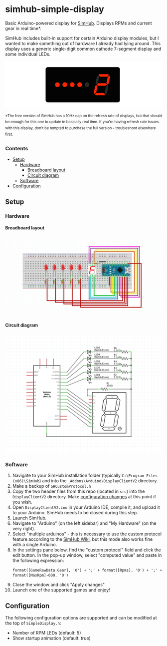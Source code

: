 # simhub-simple-display

Basic Arduino-powered display for [SimHub](https://www.simhubdash.com/). Displays RPMs and current gear in real time*.

SimHub includes built-in support for certain Arduino display modules, but I wanted to make something out of hardware I already had lying around. This display uses a generic single-digit common cathode 7-segment display and some individual LEDs.

![](display.png)

<sup>\*The free version of SimHub has a 10Hz cap on the refresh rate of displays, but that should be enough for this one to update in basically real time. If you're having refresh rate issues with this display, don't be tempted to purchase the full version - troubleshoot elsewhere first.</sup>

### Contents
- [Setup](#setup)
    - [Hardware](#hardware)
        - [Breadboard layout](#breadboard-layout)
        - [Circuit diagram](#circuit-diagram)
    - [Software](#software)
- [Configuration](#configuration)

## Setup

### Hardware

#### Breadboard layout
![](breadboard-diagram.png)
#### Circuit diagram
![](circuit-diagram.png)


### Software
1. Navigate to your SimHub installation folder (typically `C:\Program Files (x86)\SimHub`) and into the `_Addons\Arduino\DisplayClientV2` directory.
1. Make a backup of `SHCustomProtocol.h`
1. Copy the two header files from this repo (located in `src`) into the `DisplayClientV2` directory. Make [configuration changes](#configuration) at this point if you wish.
1. Open `DisplayClientV2.ino` in your Arduino IDE, compile it, and upload it to your Arduino. SimHub needs to be closed during this step.
1. Launch SimHub.
1. Navigate to "Arduino" (on the left sidebar) and "My Hardware" (on the very right).
1. Select "multiple arduinos" - this is necessary to use the custom protocol feature according to the [SimHub Wiki](https://github.com/SHWotever/SimHub/wiki/Custom-Arduino-Hardware-Support), but this mode also works fine with a single Arduino.
1. In the settings pane below, find the "custom protocol" field and click the edit button. In the pop-up window, select "computed value" and paste in the following expression:
    ```
    format([GameRawData.Gear], '0') + ';' + format([Rpms], '0') + ';' + format([MaxRpm]-600, '0')
    ```
1. Close the window and click "Apply changes"
1. Launch one of the supported games and enjoy!

## Configuration
The following configuration options are supported and can be modified at the top of `SimpleDisplay.h`:
- Number of RPM LEDs (default: 5)
- Show startup animation (default: true)